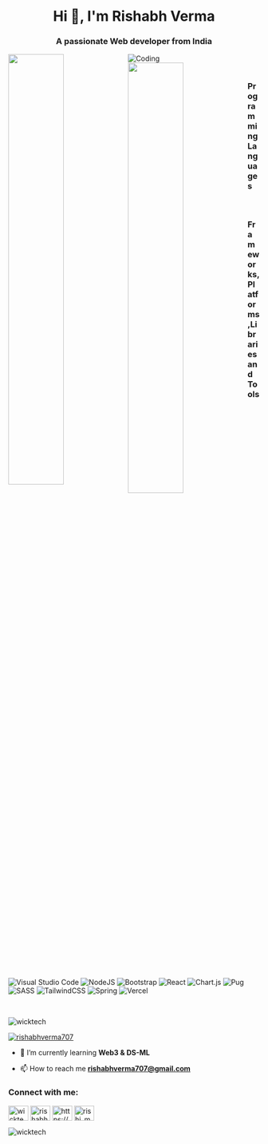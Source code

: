 <h1 align="center">Hi 👋, I'm Rishabh Verma</h1>

<h3 align="center">A passionate Web developer from India</h3>

<img align="center" alt="Coding" src="https://cdna.artstation.com/p/assets/images/images/028/102/058/original/pixel-jeff-matrix-s.gif?1593487263">

<img align ="left" width ="47%" src ="https://github-readme-stats.vercel.app/api?username=WickTech&show_icons=true&theme=dracula"/>

<img align ="left" width ="47%" src ="https://github-readme-stats.vercel.app/api/top-langs/?username=WickTech&layout=compact"/>
<pre>
</pre>

<h3 align= "left">Programming Languages</h3>

<img align="left" alt="" src="https://img.shields.io/badge/node.js-6DA55F?style=for-the-badge&logo=node.js&logoColor=white">
<img align="left" alt="" src="https://img.shields.io/badge/java-%23ED8B00.svg?style=for-the-badge&logo=java&logoColor=white">
<img align="left" alt="" src="https://img.shields.io/badge/javascript-%23323330.svg?style=for-the-badge&logo=javascript&logoColor=%23F7DF1E">
<img align="left" alt="" src="https://img.shields.io/badge/html5-%23E34F26.svg?style=for-the-badge&logo=html5&logoColor=white">
<img align="left" alt="" src="https://img.shields.io/badge/css3-%231572B6.svg?style=for-the-badge&logo=css3&logoColor=white">
<img align="left" alt="" src="https://img.shields.io/badge/Solidity-%23363636.svg?style=for-the-badge&logo=solidity&logoColor=white">
<img align="left" alt="" src="https://img.shields.io/badge/c++-%2300599C.svg?style=for-the-badge&logo=c%2B%2B&logoColor=white">

&nbsp;

<h3 align= "left">Frameworks, Platforms ,Libraries and Tools</h3>

![Visual Studio Code](https://img.shields.io/badge/Visual%20Studio%20Code-0078d7.svg?style=for-the-badge&logo=visual-studio-code&logoColor=white)
![NodeJS](https://img.shields.io/badge/node.js-6DA55F?style=for-the-badge&logo=node.js&logoColor=white)
![Bootstrap](https://img.shields.io/badge/bootstrap-%23563D7C.svg?style=for-the-badge&logo=bootstrap&logoColor=white)
![React](https://img.shields.io/badge/react-%2320232a.svg?style=for-the-badge&logo=react&logoColor=%2361DAFB)
![Chart.js](https://img.shields.io/badge/chart.js-F5788D.svg?style=for-the-badge&logo=chart.js&logoColor=white)
![Pug](https://img.shields.io/badge/Pug-FFF?style=for-the-badge&logo=pug&logoColor=A86454)
![SASS](https://img.shields.io/badge/SASS-hotpink.svg?style=for-the-badge&logo=SASS&logoColor=white)
![TailwindCSS](https://img.shields.io/badge/tailwindcss-%2338B2AC.svg?style=for-the-badge&logo=tailwind-css&logoColor=white)
![Spring](https://img.shields.io/badge/spring-%236DB33F.svg?style=for-the-badge&logo=spring&logoColor=white)
![Vercel](https://img.shields.io/badge/vercel-%23000000.svg?style=for-the-badge&logo=vercel&logoColor=white)

&nbsp;

<p align="left"> <img src="https://komarev.com/ghpvc/?username=wicktech&label=Profile%20views&color=0e75b6&style=flat" alt="wicktech" /> </p>

<p align="left"> <a href="https://twitter.com/rishabhverma707" target="blank"><img src="https://img.shields.io/twitter/follow/rishabhverma707?logo=twitter&style=for-the-badge" alt="rishabhverma707" /></a> </p>

- 🌱 I’m currently learning **Web3 & DS-ML**

- 📫 How to reach me **rishabhverma707@gmail.com**

<h3 align="left">Connect with me:</h3>
<p align="left">
<a href="https://codepen.io/wicktech" target="blank"><img align="center" src="https://raw.githubusercontent.com/rahuldkjain/github-profile-readme-generator/master/src/images/icons/Social/codepen.svg" alt="wicktech" height="30" width="40" /></a>
<a href="https://twitter.com/rishabhverma707" target="blank"><img align="center" src="https://raw.githubusercontent.com/rahuldkjain/github-profile-readme-generator/master/src/images/icons/Social/twitter.svg" alt="rishabhverma707" height="30" width="40" /></a>
<a href="https://linkedin.com/in/https://www.linkedin.com/in/rishabh-verma-a27020112/" target="blank"><img align="center" src="https://raw.githubusercontent.com/rahuldkjain/github-profile-readme-generator/master/src/images/icons/Social/linked-in-alt.svg" alt="https://www.linkedin.com/in/rishabh-verma-a27020112/" height="30" width="40" /></a>
<a href="https://instagram.com/rishi_musicoholic" target="blank"><img align="center" src="https://raw.githubusercontent.com/rahuldkjain/github-profile-readme-generator/master/src/images/icons/Social/instagram.svg" alt="rishi_musicoholic" height="30" width="40" /></a>
</p>

<p><img align="center" src="https://github-readme-streak-stats.herokuapp.com/?user=wicktech&" alt="wicktech" /></p>

<!--
**WickTech/WickTech** is a ✨ _special_ ✨ repository because its `README.md` (this file) appears on your GitHub profile.

Here are some ideas to get you started:

- 🔭 I’m currently working on ...
- 🌱 I’m currently learning ...
- 👯 I’m looking to collaborate on ...
- 🤔 I’m looking for help with ...
- 💬 Ask me about ...
- 📫 How to reach me: ...
- 😄 Pronouns: ...
- ⚡ Fun fact: ...

-->

